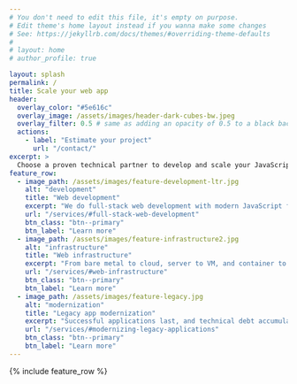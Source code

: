 ```yaml
---
# You don't need to edit this file, it's empty on purpose.
# Edit theme's home layout instead if you wanna make some changes
# See: https://jekyllrb.com/docs/themes/#overriding-theme-defaults
#
# layout: home
# author_profile: true

layout: splash
permalink: /
title: Scale your web app
header:
  overlay_color: "#5e616c"
  overlay_image: /assets/images/header-dark-cubes-bw.jpeg
  overlay_filter: 0.5 # same as adding an opacity of 0.5 to a black background
  actions:
    - label: "Estimate your project"
      url: "/contact/"
excerpt: >
  Choose a proven technical partner to develop and scale your JavaScript or PHP web application.
feature_row:
  - image_path: /assets/images/feature-development-ltr.jpg
    alt: "development"
    title: "Web development"
    excerpt: "We do full-stack web development with modern JavaScript frameworks and scalable server-side technologies."
    url: "/services/#full-stack-web-development"
    btn_class: "btn--primary"
    btn_label: "Learn more"
  - image_path: /assets/images/feature-infrastructure2.jpg
    alt: "infrastructure"
    title: "Web infrastructure"
    excerpt: "From bare metal to cloud, server to VM, and container to serverless, we've scaled real-world systems for decades."
    url: "/services/#web-infrastructure"
    btn_class: "btn--primary"
    btn_label: "Learn more"
  - image_path: /assets/images/feature-legacy.jpg
    alt: "modernization"
    title: "Legacy app modernization"
    excerpt: "Successful applications last, and technical debt accumulates. We modernize LAMP stacks and respect the legacy."
    url: "/services/#modernizing-legacy-applications"
    btn_class: "btn--primary"
    btn_label: "Learn more"      
---
```


{% include feature_row %}

<!--
<h2>About Grimes IT</h2>

{% assign author = page.author | default: page.authors[0] | default: site.author %}
{% assign author = site.data.authors[author] | default: author %}
  {% if author.avatar %}
    <div class="author__avatar">
      <a href="{{ author.home | default: '/' | absolute_url }}">
        <img src="{{ author.avatar | relative_url }}" alt="{{ author.name }}" itemprop="image" class="u-photo">
      </a>
    </div>
  {% endif %}
  -->